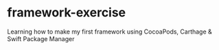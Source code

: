 # framework-exercise
Learning how to make my first framework using CocoaPods, Carthage &amp; Swift Package Manager
